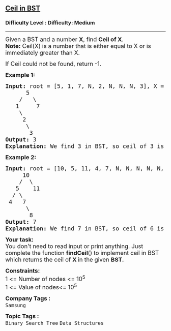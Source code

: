 <h2><a href="https://www.geeksforgeeks.org/problems/implementing-ceil-in-bst/1?page=1&category=Binary%20Search%20Tree&sortBy=submissions">Ceil in BST</a></h2><h3>Difficulty Level : Difficulty: Medium</h3><hr><div class="problems_problem_content__Xm_eO"><p><span style="font-size: 18px;">Given a&nbsp;BST and a number <strong>X</strong>, find <strong>Ceil of X</strong>.</span><br><span style="font-size: 18px;"><strong>Note:</strong> Ceil(X) is a number that is either equal to X or is immediately greater than X.</span></p>
<p><span style="font-size: 18px;">If Ceil could not be found, return -1.</span></p>
<p><span style="font-size: 18px;"><strong>Example 1:</strong></span></p>
<pre><span style="font-size: 18px;"><strong style="font-size: 18px;">Input: </strong><span style="font-size: 18px;">root = [</span><span style="font-size: 18px;">5, 1, 7, N, 2, N, N, N, 3], X = 3</span>
<span style="font-size: 18px;">      5
&nbsp;   /   \
&nbsp;  1     7
&nbsp;   \
&nbsp;    2 
&nbsp;     \
&nbsp;      3
</span><strong style="font-size: 18px;">Output: </strong><span style="font-size: 18px;">3</span><strong style="font-size: 18px;">
Explanation: </strong><span style="font-size: 18px;">We find 3 in BST, so ceil of 3 is 3.</span></span></pre>
<p><span style="font-size: 18px;"><strong>Example 2:</strong></span></p>
<pre><span style="font-size: 18px;"><strong>Input: </strong>root = [10, 5, 11, 4, 7, N, N, N, N, N, 8], </span>X = 6<br><span style="font-size: 18px;">     10
&nbsp;   /  \
&nbsp;  5    11
&nbsp; / \ 
&nbsp;4   7
&nbsp;     \
&nbsp;      8
<strong>Output: </strong>7<strong>
Explanation: </strong>We find 7 in BST, so ceil of 6 is 7.</span></pre>
<p><span style="font-size: 18px;"><strong>Your task:</strong><br>You don't need to read input or print anything. Just complete the function <strong>findCeil</strong>() to implement ceil in BST which returns the ceil of&nbsp;<strong>X&nbsp;</strong>in the given&nbsp;<strong>BST.</strong></span></p>
<p><span style="font-size: 18px;"><strong>Constraints:</strong><br>1 &lt;= Number of nodes &lt;= 10<sup>5</sup><br>1 &lt;= Value of nodes&lt;= 10<sup>5</sup></span></p></div><p><span style=font-size:18px><strong>Company Tags : </strong><br><code>Samsung</code>&nbsp;<br><p><span style=font-size:18px><strong>Topic Tags : </strong><br><code>Binary Search Tree</code>&nbsp;<code>Data Structures</code>&nbsp;
